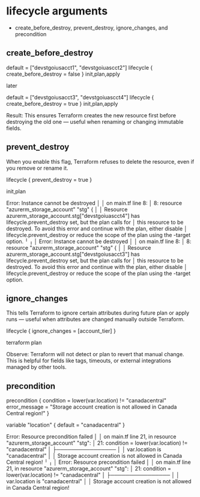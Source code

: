 # lifecycle arguments 
- create_before_destroy, prevent_destroy, ignore_changes, and precondition

## create_before_destroy
default     = ["devstgoiusacct1", "devstgoiuascct2"]
    lifecycle {
      create_before_destroy = false
    }
init,plan,apply

later

default     = ["devstgoiusacct3", "devstgoiuascct4"]
    lifecycle {
      create_before_destroy = true
    }
init,plan,apply

Result: This ensures Terraform creates the new resource first before destroying the old one — useful when renaming or changing immutable fields.

## prevent_destroy
When you enable this flag, Terraform refuses to delete the resource, even if you remove or rename it.

lifecycle {
  prevent_destroy = true
}

init,plan

Error: Instance cannot be destroyed
│ 
│   on main.tf line 8:
│    8: resource "azurerm_storage_account" "stg" {
│ 
│ Resource azurerm_storage_account.stg["devstgoiuascct4"] has lifecycle.prevent_destroy set, but the plan calls for
│ this resource to be destroyed. To avoid this error and continue with the plan, either disable
│ lifecycle.prevent_destroy or reduce the scope of the plan using the -target option.
╵
╷
│ Error: Instance cannot be destroyed
│ 
│   on main.tf line 8:
│    8: resource "azurerm_storage_account" "stg" {
│ 
│ Resource azurerm_storage_account.stg["devstgoiusacct3"] has lifecycle.prevent_destroy set, but the plan calls for
│ this resource to be destroyed. To avoid this error and continue with the plan, either disable
│ lifecycle.prevent_destroy or reduce the scope of the plan using the -target option.

## ignore_changes
This tells Terraform to ignore certain attributes during future plan or apply runs — useful when attributes are changed manually outside Terraform.

lifecycle {
  ignore_changes = [account_tier]
}

terraform plan

Observe: Terraform will not detect or plan to revert that manual change.
This is helpful for fields like tags, timeouts, or external integrations managed by other tools.

## precondition

precondition {
condition     = lower(var.location) != "canadacentral"
error_message = "Storage account creation is not allowed in Canada Central region!"
}

variable "location" {
    default = "canadacentral"
} 

Error: Resource precondition failed
│ 
│   on main.tf line 21, in resource "azurerm_storage_account" "stg":
│   21:       condition     = lower(var.location) != "canadacentral"
│     ├────────────────
│     │ var.location is "canadacentral"
│ 
│ Storage account creation is not allowed in Canada Central region!
╵
╷
│ Error: Resource precondition failed
│ 
│   on main.tf line 21, in resource "azurerm_storage_account" "stg":
│   21:       condition     = lower(var.location) != "canadacentral"
│     ├────────────────
│     │ var.location is "canadacentral"
│ 
│ Storage account creation is not allowed in Canada Central region!